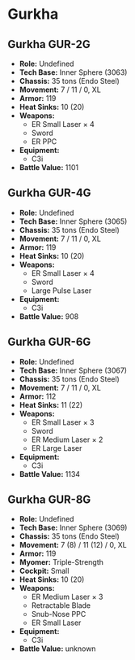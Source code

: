 # Gurkha
## Gurkha GUR-2G
- **Role:** Undefined
- **Tech Base:** Inner Sphere (3063)
- **Chassis:** 35 tons (Endo Steel)
- **Movement:** 7 / 11 / 0, XL
- **Armor:** 119
- **Heat Sinks:** 10 (20)
- **Weapons:**
  - ER Small Laser × 4
  - Sword
  - ER PPC
- **Equipment:**
  - C3i
- **Battle Value:** 1101

## Gurkha GUR-4G
- **Role:** Undefined
- **Tech Base:** Inner Sphere (3065)
- **Chassis:** 35 tons (Endo Steel)
- **Movement:** 7 / 11 / 0, XL
- **Armor:** 119
- **Heat Sinks:** 10 (20)
- **Weapons:**
  - ER Small Laser × 4
  - Sword
  - Large Pulse Laser
- **Equipment:**
  - C3i
- **Battle Value:** 908

## Gurkha GUR-6G
- **Role:** Undefined
- **Tech Base:** Inner Sphere (3067)
- **Chassis:** 35 tons (Endo Steel)
- **Movement:** 7 / 11 / 0, XL
- **Armor:** 112
- **Heat Sinks:** 11 (22)
- **Weapons:**
  - ER Small Laser × 3
  - Sword
  - ER Medium Laser × 2
  - ER Large Laser
- **Equipment:**
  - C3i
- **Battle Value:** 1134

## Gurkha GUR-8G
- **Role:** Undefined
- **Tech Base:** Inner Sphere (3069)
- **Chassis:** 35 tons (Endo Steel)
- **Movement:** 7 (8) / 11 (12) / 0, XL
- **Armor:** 119
- **Myomer:** Triple-Strength
- **Cockpit:** Small
- **Heat Sinks:** 10 (20)
- **Weapons:**
  - ER Medium Laser × 3
  - Retractable Blade
  - Snub-Nose PPC
  - ER Small Laser
- **Equipment:**
  - C3i
- **Battle Value:** unknown

